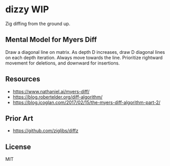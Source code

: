 # dizzy WIP

Zig diffing from the ground up.

## Mental Model for Myers Diff

Draw a diagonal line on matrix. As depth D increases, draw D diagonal lines on each depth iteration. Always move towards the line. Prioritize rightward movement for deletions, and downward for insertions.

## Resources

- https://www.nathaniel.ai/myers-diff/
- https://blog.robertelder.org/diff-algorithm/
- https://blog.jcoglan.com/2017/02/15/the-myers-diff-algorithm-part-2/

## Prior Art

- https://github.com/ziglibs/diffz

## License

MIT
